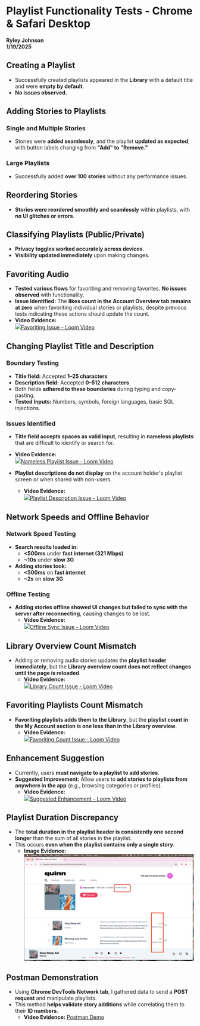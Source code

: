 # Playlist Functionality Tests - Chrome & Safari Desktop  

**Ryley Johnson**  
**1/19/2025**  

## Creating a Playlist  
- Successfully created playlists appeared in the **Library** with a default title and were **empty by default**.  
- **No issues observed.**  

## Adding Stories to Playlists  
### Single and Multiple Stories  
- Stories were **added seamlessly**, and the playlist **updated as expected**, with button labels changing from **"Add" to "Remove."**  

### Large Playlists  
- Successfully added **over 100 stories** without any performance issues.  

## Reordering Stories  
- **Stories were reordered smoothly and seamlessly** within playlists, with **no UI glitches or errors**.  

## Classifying Playlists (Public/Private)  
- **Privacy toggles worked accurately across devices**.  
- **Visibility updated immediately** upon making changes.  

## Favoriting Audio  
- **Tested various flows** for favoriting and removing favorites. **No issues observed** with functionality.  
- **Issue Identified:** The **likes count in the Account Overview tab remains at zero** when favoriting individual stories or playlists, despite previous tests indicating these actions should update the count.  
- **Video Evidence:**  
  [<img src="https://logowik.com/content/uploads/images/loom-icon7460.logowik.com.webp" width="20" />](https://www.loom.com/share/3cb2e407f1c64af4a857e4946834a093)[Favoriting Issue - Loom Video](https://www.loom.com/share/3cb2e407f1c64af4a857e4946834a093)


## Changing Playlist Title and Description  
### Boundary Testing  
- **Title field:** Accepted **1–25 characters**  
- **Description field:** Accepted **0–512 characters**  
- Both fields **adhered to these boundaries** during typing and copy-pasting.  
- **Tested Inputs:** Numbers, symbols, foreign languages, basic SQL injections.  

### Issues Identified  
- **Title field accepts spaces as valid input**, resulting in **nameless playlists** that are difficult to identify or search for.  
- **Video Evidence:**  
  [<img src="https://logowik.com/content/uploads/images/loom-icon7460.logowik.com.webp" width="20" />](https://www.loom.com/share/f0f9ea727585405ab03d7897b7cc7469)[Nameless Playlist Issue - Loom Video](https://www.loom.com/share/f0f9ea727585405ab03d7897b7cc7469)

- **Playlist descriptions do not display** on the account holder's playlist screen or when shared with non-users.  
  - **Video Evidence:**  
    [<img src="https://logowik.com/content/uploads/images/loom-icon7460.logowik.com.webp" width="20" />](https://www.loom.com/share/6ec435aa3150412d88e66b4f9e4435c0)[Playlist Description Issue - Loom Video](https://www.loom.com/share/6ec435aa3150412d88e66b4f9e4435c0)
 

## Network Speeds and Offline Behavior  
### Network Speed Testing  
- **Search results loaded in:**  
  - **<500ms** under **fast internet (321 Mbps)**  
  - **~10s** under **slow 3G**  
- **Adding stories took:**  
  - **<500ms** on **fast internet**  
  - **~2s** on **slow 3G**  

### Offline Testing  
- **Adding stories offline showed UI changes but failed to sync with the server after reconnecting**, causing changes to be lost.  
  - **Video Evidence:**  
    [<img src="https://logowik.com/content/uploads/images/loom-icon7460.logowik.com.webp" width="20" />](https://www.loom.com/share/030c06a9de944598a370d763e39eeeed)[Offline Sync Issue - Loom Video](https://www.loom.com/share/030c06a9de944598a370d763e39eeeed)

## Library Overview Count Mismatch  
- Adding or removing audio stories updates the **playlist header immediately**, but the **Library overview count does not reflect changes until the page is reloaded**.  
  - **Video Evidence:**  
    [<img src="https://logowik.com/content/uploads/images/loom-icon7460.logowik.com.webp" width="20" />](https://www.loom.com/share/9fc4e87d419645a492e1f998feaeb2d6)[Library Count Issue - Loom Video](https://www.loom.com/share/9fc4e87d419645a492e1f998feaeb2d6)

## Favoriting Playlists Count Mismatch  
- **Favoriting playlists adds them to the Library**, but the **playlist count in the My Account section is one less than in the Library overview**.  
  - **Video Evidence:**  
    [<img src="https://logowik.com/content/uploads/images/loom-icon7460.logowik.com.webp" width="20" />](https://www.loom.com/share/294e3b7049b74c52ac9322f2e710b334)[Favoriting Count Issue - Loom Video](https://www.loom.com/share/294e3b7049b74c52ac9322f2e710b334)

## Enhancement Suggestion  
- Currently, users **must navigate to a playlist to add stories**.  
- **Suggested Improvement:** Allow users to **add stories to playlists from anywhere in the app** (e.g., browsing categories or profiles).  
  - **Video Evidence:**  
    [<img src="https://logowik.com/content/uploads/images/loom-icon7460.logowik.com.webp" width="20" />](https://www.loom.com/share/90a45f24de6b4880806e27bf7fafca37)[Suggested Enhancement - Loom Video](https://www.loom.com/share/90a45f24de6b4880806e27bf7fafca37)


## Playlist Duration Discrepancy  
- The **total duration in the playlist header is consistently one second longer** than the sum of all stories in the playlist.  
- This occurs **even when the playlist contains only a single story**.  
  - **Image Evidence:** ![One Second Difference](one_second_difference.png)
 

## Postman Demonstration  
- Using **Chrome DevTools Network tab**, I gathered data to send a **POST request** and manipulate playlists.  
- This method **helps validate story additions** while correlating them to their **ID numbers**.  
  - **Video Evidence:** [Postman Demo](https://drive.google.com/file/d/1x1P3rX1SXoWOy6XNKTylH3VZPthCwoC5/view?usp=sharing)  
